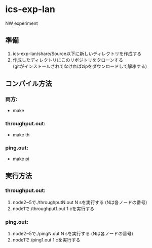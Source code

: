 # ics-exp-lan
NW experiment

## 準備
1. ics-exp-lan/share/Source以下に新しいディレクトリを作成する
2. 作成したディレクトリにこのリポジトリをクローンする  
   (gitがインストールされてなければzipをダウンロードして解凍する)

## コンパイル方法
### 両方:
* make

### throughput.out:
* make th

### ping.out:
* make pi

## 実行方法
### throughput.out:
1. node2~5で./throughputN.out N sを実行する (Nは各ノードの番号)
2. node1で./throughput1.out 1 cを実行する

### ping.out:
1. node2~5で./pingN.out N sを実行する (Nは各ノードの番号)
2. node1で./ping1.out 1 cを実行する
